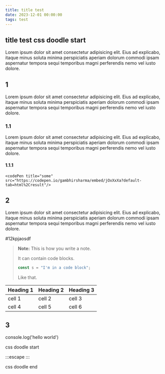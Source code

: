 ```yaml
---
title: title test
date: 2023-12-01 00:00:00
tags: test
---
```


## title test css doodle start

Lorem ipsum dolor sit amet consectetur adipisicing elit. Eius ad explicabo, itaque minus soluta minima perspiciatis aperiam dolorum commodi ipsam aspernatur tempora sequi temporibus magni perferendis nemo vel iusto dolore.

## 1

Lorem ipsum dolor sit amet consectetur adipisicing elit. Eius ad explicabo, itaque minus soluta minima perspiciatis aperiam dolorum commodi ipsam aspernatur tempora sequi temporibus magni perferendis nemo vel iusto dolore.

### 1.1

Lorem ipsum dolor sit amet consectetur adipisicing elit. Eius ad explicabo, itaque minus soluta minima perspiciatis aperiam dolorum commodi ipsam aspernatur tempora sequi temporibus magni perferendis nemo vel iusto dolore.

#### 1.1.1

`<codePen title="some" src="https://codepen.io/gambhirsharma/embed/jOxXxXa?default-tab=html%2Cresult"/>`

## 2
Lorem ipsum dolor sit amet consectetur adipisicing elit. Eius ad explicabo, itaque minus soluta minima perspiciatis aperiam dolorum commodi ipsam aspernatur tempora sequi temporibus magni perferendis nemo vel iusto dolore.

#12kpjaosdf

> **Note:** This is how you write a note.
>
> It can contain code blocks.
>
> ```js
> const s = "I'm in a code block";
> ```
>
> Like that.

| Heading 1 | Heading 2 | Heading 3 |
| --------- | --------- | --------- |
| cell 1    | cell 2    | cell 3    |
| cell 4    | cell 5    | cell 6    |

## 3

<CodeEditor language="js" title="你好">
  console.log('hello world')
</CodeEditor>


css doodle start

<!-- <script src="https://cdnjs.cloudflare.com/ajax/libs/css-doodle/0.38.0/css-doodle.min.js"></script> -->

:::escape
:::

css doodle end

<cssdoodle click-to-update rule="
    @grid: 18 / 100vmax / #0a0c27;
    --hue: calc(180 + 1.5 * @x * @y);
    background: hsl(var(--hue), 50%, 70%);
    margin: -.5px;
    transition: @r(.5s) ease;
    clip-path: polygon(@p(
      '0 0, 100% 0, 100% 100%',
      '0 0, 100% 0, 0 100%',
      '0 0, 100% 100%, 0 100%',
      '100% 0, 100% 100%, 0 100%'
    ));">
</cssdoodle>

<cssdoodle click-to-update rule="
    @grid: 18 / 100vmax / #0a0c27;
    background: rgba(96, 86, 158, @rand(.9));
transition: .2s ease @rand(200ms);
transform: rotate(@rand(360deg));
clip-path: polygon(
  @rand(100%) 0, 100% @rand(100%), 0 @rand(100%)
);">
</cssdoodle>